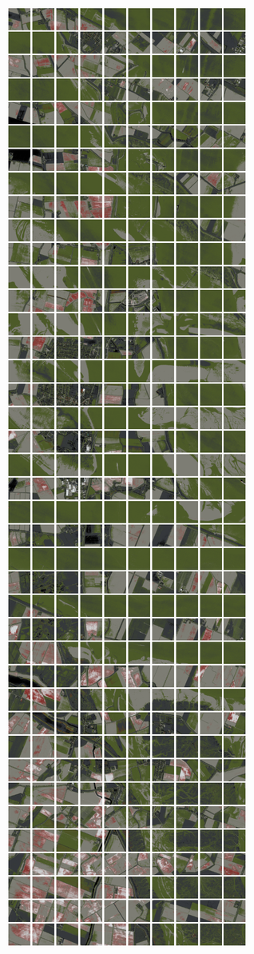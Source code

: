 <html>
<div>
<img src="https://github.com/HakkaTjakka/NL_TILE_MAP/blob/main/18/599/-1035/r.5990.-10350.png" height="44" width="44">
<img src="https://github.com/HakkaTjakka/NL_TILE_MAP/blob/main/18/599/-1035/r.5991.-10350.png" height="44" width="44">
<img src="https://github.com/HakkaTjakka/NL_TILE_MAP/blob/main/18/599/-1035/r.5992.-10350.png" height="44" width="44">
<img src="https://github.com/HakkaTjakka/NL_TILE_MAP/blob/main/18/599/-1035/r.5993.-10350.png" height="44" width="44">
<img src="https://github.com/HakkaTjakka/NL_TILE_MAP/blob/main/18/599/-1035/r.5994.-10350.png" height="44" width="44">
<img src="https://github.com/HakkaTjakka/NL_TILE_MAP/blob/main/18/599/-1035/r.5995.-10350.png" height="44" width="44">
<img src="https://github.com/HakkaTjakka/NL_TILE_MAP/blob/main/18/599/-1035/r.5996.-10350.png" height="44" width="44">
<img src="https://github.com/HakkaTjakka/NL_TILE_MAP/blob/main/18/599/-1035/r.5997.-10350.png" height="44" width="44">
<img src="https://github.com/HakkaTjakka/NL_TILE_MAP/blob/main/18/599/-1035/r.5998.-10350.png" height="44" width="44">
<img src="https://github.com/HakkaTjakka/NL_TILE_MAP/blob/main/18/599/-1035/r.5999.-10350.png" height="44" width="44">
<img src="https://github.com/HakkaTjakka/NL_TILE_MAP/blob/main/18/600/-1035/r.6000.-10350.png" height="44" width="44">
<img src="https://github.com/HakkaTjakka/NL_TILE_MAP/blob/main/18/600/-1035/r.6001.-10350.png" height="44" width="44">
<img src="https://github.com/HakkaTjakka/NL_TILE_MAP/blob/main/18/600/-1035/r.6002.-10350.png" height="44" width="44">
<img src="https://github.com/HakkaTjakka/NL_TILE_MAP/blob/main/18/600/-1035/r.6003.-10350.png" height="44" width="44">
<img src="https://github.com/HakkaTjakka/NL_TILE_MAP/blob/main/18/600/-1035/r.6004.-10350.png" height="44" width="44">
<img src="https://github.com/HakkaTjakka/NL_TILE_MAP/blob/main/18/600/-1035/r.6005.-10350.png" height="44" width="44">
<img src="https://github.com/HakkaTjakka/NL_TILE_MAP/blob/main/18/600/-1035/r.6006.-10350.png" height="44" width="44">
<img src="https://github.com/HakkaTjakka/NL_TILE_MAP/blob/main/18/600/-1035/r.6007.-10350.png" height="44" width="44">
<img src="https://github.com/HakkaTjakka/NL_TILE_MAP/blob/main/18/600/-1035/r.6008.-10350.png" height="44" width="44">
<img src="https://github.com/HakkaTjakka/NL_TILE_MAP/blob/main/18/600/-1035/r.6009.-10350.png" height="44" width="44">
<br>
<img src="https://github.com/HakkaTjakka/NL_TILE_MAP/blob/main/18/599/-1035/r.5990.-10349.png" height="44" width="44">
<img src="https://github.com/HakkaTjakka/NL_TILE_MAP/blob/main/18/599/-1035/r.5991.-10349.png" height="44" width="44">
<img src="https://github.com/HakkaTjakka/NL_TILE_MAP/blob/main/18/599/-1035/r.5992.-10349.png" height="44" width="44">
<img src="https://github.com/HakkaTjakka/NL_TILE_MAP/blob/main/18/599/-1035/r.5993.-10349.png" height="44" width="44">
<img src="https://github.com/HakkaTjakka/NL_TILE_MAP/blob/main/18/599/-1035/r.5994.-10349.png" height="44" width="44">
<img src="https://github.com/HakkaTjakka/NL_TILE_MAP/blob/main/18/599/-1035/r.5995.-10349.png" height="44" width="44">
<img src="https://github.com/HakkaTjakka/NL_TILE_MAP/blob/main/18/599/-1035/r.5996.-10349.png" height="44" width="44">
<img src="https://github.com/HakkaTjakka/NL_TILE_MAP/blob/main/18/599/-1035/r.5997.-10349.png" height="44" width="44">
<img src="https://github.com/HakkaTjakka/NL_TILE_MAP/blob/main/18/599/-1035/r.5998.-10349.png" height="44" width="44">
<img src="https://github.com/HakkaTjakka/NL_TILE_MAP/blob/main/18/599/-1035/r.5999.-10349.png" height="44" width="44">
<img src="https://github.com/HakkaTjakka/NL_TILE_MAP/blob/main/18/600/-1035/r.6000.-10349.png" height="44" width="44">
<img src="https://github.com/HakkaTjakka/NL_TILE_MAP/blob/main/18/600/-1035/r.6001.-10349.png" height="44" width="44">
<img src="https://github.com/HakkaTjakka/NL_TILE_MAP/blob/main/18/600/-1035/r.6002.-10349.png" height="44" width="44">
<img src="https://github.com/HakkaTjakka/NL_TILE_MAP/blob/main/18/600/-1035/r.6003.-10349.png" height="44" width="44">
<img src="https://github.com/HakkaTjakka/NL_TILE_MAP/blob/main/18/600/-1035/r.6004.-10349.png" height="44" width="44">
<img src="https://github.com/HakkaTjakka/NL_TILE_MAP/blob/main/18/600/-1035/r.6005.-10349.png" height="44" width="44">
<img src="https://github.com/HakkaTjakka/NL_TILE_MAP/blob/main/18/600/-1035/r.6006.-10349.png" height="44" width="44">
<img src="https://github.com/HakkaTjakka/NL_TILE_MAP/blob/main/18/600/-1035/r.6007.-10349.png" height="44" width="44">
<img src="https://github.com/HakkaTjakka/NL_TILE_MAP/blob/main/18/600/-1035/r.6008.-10349.png" height="44" width="44">
<img src="https://github.com/HakkaTjakka/NL_TILE_MAP/blob/main/18/600/-1035/r.6009.-10349.png" height="44" width="44">
<br>
<img src="https://github.com/HakkaTjakka/NL_TILE_MAP/blob/main/18/599/-1035/r.5990.-10348.png" height="44" width="44">
<img src="https://github.com/HakkaTjakka/NL_TILE_MAP/blob/main/18/599/-1035/r.5991.-10348.png" height="44" width="44">
<img src="https://github.com/HakkaTjakka/NL_TILE_MAP/blob/main/18/599/-1035/r.5992.-10348.png" height="44" width="44">
<img src="https://github.com/HakkaTjakka/NL_TILE_MAP/blob/main/18/599/-1035/r.5993.-10348.png" height="44" width="44">
<img src="https://github.com/HakkaTjakka/NL_TILE_MAP/blob/main/18/599/-1035/r.5994.-10348.png" height="44" width="44">
<img src="https://github.com/HakkaTjakka/NL_TILE_MAP/blob/main/18/599/-1035/r.5995.-10348.png" height="44" width="44">
<img src="https://github.com/HakkaTjakka/NL_TILE_MAP/blob/main/18/599/-1035/r.5996.-10348.png" height="44" width="44">
<img src="https://github.com/HakkaTjakka/NL_TILE_MAP/blob/main/18/599/-1035/r.5997.-10348.png" height="44" width="44">
<img src="https://github.com/HakkaTjakka/NL_TILE_MAP/blob/main/18/599/-1035/r.5998.-10348.png" height="44" width="44">
<img src="https://github.com/HakkaTjakka/NL_TILE_MAP/blob/main/18/599/-1035/r.5999.-10348.png" height="44" width="44">
<img src="https://github.com/HakkaTjakka/NL_TILE_MAP/blob/main/18/600/-1035/r.6000.-10348.png" height="44" width="44">
<img src="https://github.com/HakkaTjakka/NL_TILE_MAP/blob/main/18/600/-1035/r.6001.-10348.png" height="44" width="44">
<img src="https://github.com/HakkaTjakka/NL_TILE_MAP/blob/main/18/600/-1035/r.6002.-10348.png" height="44" width="44">
<img src="https://github.com/HakkaTjakka/NL_TILE_MAP/blob/main/18/600/-1035/r.6003.-10348.png" height="44" width="44">
<img src="https://github.com/HakkaTjakka/NL_TILE_MAP/blob/main/18/600/-1035/r.6004.-10348.png" height="44" width="44">
<img src="https://github.com/HakkaTjakka/NL_TILE_MAP/blob/main/18/600/-1035/r.6005.-10348.png" height="44" width="44">
<img src="https://github.com/HakkaTjakka/NL_TILE_MAP/blob/main/18/600/-1035/r.6006.-10348.png" height="44" width="44">
<img src="https://github.com/HakkaTjakka/NL_TILE_MAP/blob/main/18/600/-1035/r.6007.-10348.png" height="44" width="44">
<img src="https://github.com/HakkaTjakka/NL_TILE_MAP/blob/main/18/600/-1035/r.6008.-10348.png" height="44" width="44">
<img src="https://github.com/HakkaTjakka/NL_TILE_MAP/blob/main/18/600/-1035/r.6009.-10348.png" height="44" width="44">
<br>
<img src="https://github.com/HakkaTjakka/NL_TILE_MAP/blob/main/18/599/-1035/r.5990.-10347.png" height="44" width="44">
<img src="https://github.com/HakkaTjakka/NL_TILE_MAP/blob/main/18/599/-1035/r.5991.-10347.png" height="44" width="44">
<img src="https://github.com/HakkaTjakka/NL_TILE_MAP/blob/main/18/599/-1035/r.5992.-10347.png" height="44" width="44">
<img src="https://github.com/HakkaTjakka/NL_TILE_MAP/blob/main/18/599/-1035/r.5993.-10347.png" height="44" width="44">
<img src="https://github.com/HakkaTjakka/NL_TILE_MAP/blob/main/18/599/-1035/r.5994.-10347.png" height="44" width="44">
<img src="https://github.com/HakkaTjakka/NL_TILE_MAP/blob/main/18/599/-1035/r.5995.-10347.png" height="44" width="44">
<img src="https://github.com/HakkaTjakka/NL_TILE_MAP/blob/main/18/599/-1035/r.5996.-10347.png" height="44" width="44">
<img src="https://github.com/HakkaTjakka/NL_TILE_MAP/blob/main/18/599/-1035/r.5997.-10347.png" height="44" width="44">
<img src="https://github.com/HakkaTjakka/NL_TILE_MAP/blob/main/18/599/-1035/r.5998.-10347.png" height="44" width="44">
<img src="https://github.com/HakkaTjakka/NL_TILE_MAP/blob/main/18/599/-1035/r.5999.-10347.png" height="44" width="44">
<img src="https://github.com/HakkaTjakka/NL_TILE_MAP/blob/main/18/600/-1035/r.6000.-10347.png" height="44" width="44">
<img src="https://github.com/HakkaTjakka/NL_TILE_MAP/blob/main/18/600/-1035/r.6001.-10347.png" height="44" width="44">
<img src="https://github.com/HakkaTjakka/NL_TILE_MAP/blob/main/18/600/-1035/r.6002.-10347.png" height="44" width="44">
<img src="https://github.com/HakkaTjakka/NL_TILE_MAP/blob/main/18/600/-1035/r.6003.-10347.png" height="44" width="44">
<img src="https://github.com/HakkaTjakka/NL_TILE_MAP/blob/main/18/600/-1035/r.6004.-10347.png" height="44" width="44">
<img src="https://github.com/HakkaTjakka/NL_TILE_MAP/blob/main/18/600/-1035/r.6005.-10347.png" height="44" width="44">
<img src="https://github.com/HakkaTjakka/NL_TILE_MAP/blob/main/18/600/-1035/r.6006.-10347.png" height="44" width="44">
<img src="https://github.com/HakkaTjakka/NL_TILE_MAP/blob/main/18/600/-1035/r.6007.-10347.png" height="44" width="44">
<img src="https://github.com/HakkaTjakka/NL_TILE_MAP/blob/main/18/600/-1035/r.6008.-10347.png" height="44" width="44">
<img src="https://github.com/HakkaTjakka/NL_TILE_MAP/blob/main/18/600/-1035/r.6009.-10347.png" height="44" width="44">
<br>
<img src="https://github.com/HakkaTjakka/NL_TILE_MAP/blob/main/18/599/-1035/r.5990.-10346.png" height="44" width="44">
<img src="https://github.com/HakkaTjakka/NL_TILE_MAP/blob/main/18/599/-1035/r.5991.-10346.png" height="44" width="44">
<img src="https://github.com/HakkaTjakka/NL_TILE_MAP/blob/main/18/599/-1035/r.5992.-10346.png" height="44" width="44">
<img src="https://github.com/HakkaTjakka/NL_TILE_MAP/blob/main/18/599/-1035/r.5993.-10346.png" height="44" width="44">
<img src="https://github.com/HakkaTjakka/NL_TILE_MAP/blob/main/18/599/-1035/r.5994.-10346.png" height="44" width="44">
<img src="https://github.com/HakkaTjakka/NL_TILE_MAP/blob/main/18/599/-1035/r.5995.-10346.png" height="44" width="44">
<img src="https://github.com/HakkaTjakka/NL_TILE_MAP/blob/main/18/599/-1035/r.5996.-10346.png" height="44" width="44">
<img src="https://github.com/HakkaTjakka/NL_TILE_MAP/blob/main/18/599/-1035/r.5997.-10346.png" height="44" width="44">
<img src="https://github.com/HakkaTjakka/NL_TILE_MAP/blob/main/18/599/-1035/r.5998.-10346.png" height="44" width="44">
<img src="https://github.com/HakkaTjakka/NL_TILE_MAP/blob/main/18/599/-1035/r.5999.-10346.png" height="44" width="44">
<img src="https://github.com/HakkaTjakka/NL_TILE_MAP/blob/main/18/600/-1035/r.6000.-10346.png" height="44" width="44">
<img src="https://github.com/HakkaTjakka/NL_TILE_MAP/blob/main/18/600/-1035/r.6001.-10346.png" height="44" width="44">
<img src="https://github.com/HakkaTjakka/NL_TILE_MAP/blob/main/18/600/-1035/r.6002.-10346.png" height="44" width="44">
<img src="https://github.com/HakkaTjakka/NL_TILE_MAP/blob/main/18/600/-1035/r.6003.-10346.png" height="44" width="44">
<img src="https://github.com/HakkaTjakka/NL_TILE_MAP/blob/main/18/600/-1035/r.6004.-10346.png" height="44" width="44">
<img src="https://github.com/HakkaTjakka/NL_TILE_MAP/blob/main/18/600/-1035/r.6005.-10346.png" height="44" width="44">
<img src="https://github.com/HakkaTjakka/NL_TILE_MAP/blob/main/18/600/-1035/r.6006.-10346.png" height="44" width="44">
<img src="https://github.com/HakkaTjakka/NL_TILE_MAP/blob/main/18/600/-1035/r.6007.-10346.png" height="44" width="44">
<img src="https://github.com/HakkaTjakka/NL_TILE_MAP/blob/main/18/600/-1035/r.6008.-10346.png" height="44" width="44">
<img src="https://github.com/HakkaTjakka/NL_TILE_MAP/blob/main/18/600/-1035/r.6009.-10346.png" height="44" width="44">
<br>
<img src="https://github.com/HakkaTjakka/NL_TILE_MAP/blob/main/18/599/-1035/r.5990.-10345.png" height="44" width="44">
<img src="https://github.com/HakkaTjakka/NL_TILE_MAP/blob/main/18/599/-1035/r.5991.-10345.png" height="44" width="44">
<img src="https://github.com/HakkaTjakka/NL_TILE_MAP/blob/main/18/599/-1035/r.5992.-10345.png" height="44" width="44">
<img src="https://github.com/HakkaTjakka/NL_TILE_MAP/blob/main/18/599/-1035/r.5993.-10345.png" height="44" width="44">
<img src="https://github.com/HakkaTjakka/NL_TILE_MAP/blob/main/18/599/-1035/r.5994.-10345.png" height="44" width="44">
<img src="https://github.com/HakkaTjakka/NL_TILE_MAP/blob/main/18/599/-1035/r.5995.-10345.png" height="44" width="44">
<img src="https://github.com/HakkaTjakka/NL_TILE_MAP/blob/main/18/599/-1035/r.5996.-10345.png" height="44" width="44">
<img src="https://github.com/HakkaTjakka/NL_TILE_MAP/blob/main/18/599/-1035/r.5997.-10345.png" height="44" width="44">
<img src="https://github.com/HakkaTjakka/NL_TILE_MAP/blob/main/18/599/-1035/r.5998.-10345.png" height="44" width="44">
<img src="https://github.com/HakkaTjakka/NL_TILE_MAP/blob/main/18/599/-1035/r.5999.-10345.png" height="44" width="44">
<img src="https://github.com/HakkaTjakka/NL_TILE_MAP/blob/main/18/600/-1035/r.6000.-10345.png" height="44" width="44">
<img src="https://github.com/HakkaTjakka/NL_TILE_MAP/blob/main/18/600/-1035/r.6001.-10345.png" height="44" width="44">
<img src="https://github.com/HakkaTjakka/NL_TILE_MAP/blob/main/18/600/-1035/r.6002.-10345.png" height="44" width="44">
<img src="https://github.com/HakkaTjakka/NL_TILE_MAP/blob/main/18/600/-1035/r.6003.-10345.png" height="44" width="44">
<img src="https://github.com/HakkaTjakka/NL_TILE_MAP/blob/main/18/600/-1035/r.6004.-10345.png" height="44" width="44">
<img src="https://github.com/HakkaTjakka/NL_TILE_MAP/blob/main/18/600/-1035/r.6005.-10345.png" height="44" width="44">
<img src="https://github.com/HakkaTjakka/NL_TILE_MAP/blob/main/18/600/-1035/r.6006.-10345.png" height="44" width="44">
<img src="https://github.com/HakkaTjakka/NL_TILE_MAP/blob/main/18/600/-1035/r.6007.-10345.png" height="44" width="44">
<img src="https://github.com/HakkaTjakka/NL_TILE_MAP/blob/main/18/600/-1035/r.6008.-10345.png" height="44" width="44">
<img src="https://github.com/HakkaTjakka/NL_TILE_MAP/blob/main/18/600/-1035/r.6009.-10345.png" height="44" width="44">
<br>
<img src="https://github.com/HakkaTjakka/NL_TILE_MAP/blob/main/18/599/-1035/r.5990.-10344.png" height="44" width="44">
<img src="https://github.com/HakkaTjakka/NL_TILE_MAP/blob/main/18/599/-1035/r.5991.-10344.png" height="44" width="44">
<img src="https://github.com/HakkaTjakka/NL_TILE_MAP/blob/main/18/599/-1035/r.5992.-10344.png" height="44" width="44">
<img src="https://github.com/HakkaTjakka/NL_TILE_MAP/blob/main/18/599/-1035/r.5993.-10344.png" height="44" width="44">
<img src="https://github.com/HakkaTjakka/NL_TILE_MAP/blob/main/18/599/-1035/r.5994.-10344.png" height="44" width="44">
<img src="https://github.com/HakkaTjakka/NL_TILE_MAP/blob/main/18/599/-1035/r.5995.-10344.png" height="44" width="44">
<img src="https://github.com/HakkaTjakka/NL_TILE_MAP/blob/main/18/599/-1035/r.5996.-10344.png" height="44" width="44">
<img src="https://github.com/HakkaTjakka/NL_TILE_MAP/blob/main/18/599/-1035/r.5997.-10344.png" height="44" width="44">
<img src="https://github.com/HakkaTjakka/NL_TILE_MAP/blob/main/18/599/-1035/r.5998.-10344.png" height="44" width="44">
<img src="https://github.com/HakkaTjakka/NL_TILE_MAP/blob/main/18/599/-1035/r.5999.-10344.png" height="44" width="44">
<img src="https://github.com/HakkaTjakka/NL_TILE_MAP/blob/main/18/600/-1035/r.6000.-10344.png" height="44" width="44">
<img src="https://github.com/HakkaTjakka/NL_TILE_MAP/blob/main/18/600/-1035/r.6001.-10344.png" height="44" width="44">
<img src="https://github.com/HakkaTjakka/NL_TILE_MAP/blob/main/18/600/-1035/r.6002.-10344.png" height="44" width="44">
<img src="https://github.com/HakkaTjakka/NL_TILE_MAP/blob/main/18/600/-1035/r.6003.-10344.png" height="44" width="44">
<img src="https://github.com/HakkaTjakka/NL_TILE_MAP/blob/main/18/600/-1035/r.6004.-10344.png" height="44" width="44">
<img src="https://github.com/HakkaTjakka/NL_TILE_MAP/blob/main/18/600/-1035/r.6005.-10344.png" height="44" width="44">
<img src="https://github.com/HakkaTjakka/NL_TILE_MAP/blob/main/18/600/-1035/r.6006.-10344.png" height="44" width="44">
<img src="https://github.com/HakkaTjakka/NL_TILE_MAP/blob/main/18/600/-1035/r.6007.-10344.png" height="44" width="44">
<img src="https://github.com/HakkaTjakka/NL_TILE_MAP/blob/main/18/600/-1035/r.6008.-10344.png" height="44" width="44">
<img src="https://github.com/HakkaTjakka/NL_TILE_MAP/blob/main/18/600/-1035/r.6009.-10344.png" height="44" width="44">
<br>
<img src="https://github.com/HakkaTjakka/NL_TILE_MAP/blob/main/18/599/-1035/r.5990.-10343.png" height="44" width="44">
<img src="https://github.com/HakkaTjakka/NL_TILE_MAP/blob/main/18/599/-1035/r.5991.-10343.png" height="44" width="44">
<img src="https://github.com/HakkaTjakka/NL_TILE_MAP/blob/main/18/599/-1035/r.5992.-10343.png" height="44" width="44">
<img src="https://github.com/HakkaTjakka/NL_TILE_MAP/blob/main/18/599/-1035/r.5993.-10343.png" height="44" width="44">
<img src="https://github.com/HakkaTjakka/NL_TILE_MAP/blob/main/18/599/-1035/r.5994.-10343.png" height="44" width="44">
<img src="https://github.com/HakkaTjakka/NL_TILE_MAP/blob/main/18/599/-1035/r.5995.-10343.png" height="44" width="44">
<img src="https://github.com/HakkaTjakka/NL_TILE_MAP/blob/main/18/599/-1035/r.5996.-10343.png" height="44" width="44">
<img src="https://github.com/HakkaTjakka/NL_TILE_MAP/blob/main/18/599/-1035/r.5997.-10343.png" height="44" width="44">
<img src="https://github.com/HakkaTjakka/NL_TILE_MAP/blob/main/18/599/-1035/r.5998.-10343.png" height="44" width="44">
<img src="https://github.com/HakkaTjakka/NL_TILE_MAP/blob/main/18/599/-1035/r.5999.-10343.png" height="44" width="44">
<img src="https://github.com/HakkaTjakka/NL_TILE_MAP/blob/main/18/600/-1035/r.6000.-10343.png" height="44" width="44">
<img src="https://github.com/HakkaTjakka/NL_TILE_MAP/blob/main/18/600/-1035/r.6001.-10343.png" height="44" width="44">
<img src="https://github.com/HakkaTjakka/NL_TILE_MAP/blob/main/18/600/-1035/r.6002.-10343.png" height="44" width="44">
<img src="https://github.com/HakkaTjakka/NL_TILE_MAP/blob/main/18/600/-1035/r.6003.-10343.png" height="44" width="44">
<img src="https://github.com/HakkaTjakka/NL_TILE_MAP/blob/main/18/600/-1035/r.6004.-10343.png" height="44" width="44">
<img src="https://github.com/HakkaTjakka/NL_TILE_MAP/blob/main/18/600/-1035/r.6005.-10343.png" height="44" width="44">
<img src="https://github.com/HakkaTjakka/NL_TILE_MAP/blob/main/18/600/-1035/r.6006.-10343.png" height="44" width="44">
<img src="https://github.com/HakkaTjakka/NL_TILE_MAP/blob/main/18/600/-1035/r.6007.-10343.png" height="44" width="44">
<img src="https://github.com/HakkaTjakka/NL_TILE_MAP/blob/main/18/600/-1035/r.6008.-10343.png" height="44" width="44">
<img src="https://github.com/HakkaTjakka/NL_TILE_MAP/blob/main/18/600/-1035/r.6009.-10343.png" height="44" width="44">
<br>
<img src="https://github.com/HakkaTjakka/NL_TILE_MAP/blob/main/18/599/-1035/r.5990.-10342.png" height="44" width="44">
<img src="https://github.com/HakkaTjakka/NL_TILE_MAP/blob/main/18/599/-1035/r.5991.-10342.png" height="44" width="44">
<img src="https://github.com/HakkaTjakka/NL_TILE_MAP/blob/main/18/599/-1035/r.5992.-10342.png" height="44" width="44">
<img src="https://github.com/HakkaTjakka/NL_TILE_MAP/blob/main/18/599/-1035/r.5993.-10342.png" height="44" width="44">
<img src="https://github.com/HakkaTjakka/NL_TILE_MAP/blob/main/18/599/-1035/r.5994.-10342.png" height="44" width="44">
<img src="https://github.com/HakkaTjakka/NL_TILE_MAP/blob/main/18/599/-1035/r.5995.-10342.png" height="44" width="44">
<img src="https://github.com/HakkaTjakka/NL_TILE_MAP/blob/main/18/599/-1035/r.5996.-10342.png" height="44" width="44">
<img src="https://github.com/HakkaTjakka/NL_TILE_MAP/blob/main/18/599/-1035/r.5997.-10342.png" height="44" width="44">
<img src="https://github.com/HakkaTjakka/NL_TILE_MAP/blob/main/18/599/-1035/r.5998.-10342.png" height="44" width="44">
<img src="https://github.com/HakkaTjakka/NL_TILE_MAP/blob/main/18/599/-1035/r.5999.-10342.png" height="44" width="44">
<img src="https://github.com/HakkaTjakka/NL_TILE_MAP/blob/main/18/600/-1035/r.6000.-10342.png" height="44" width="44">
<img src="https://github.com/HakkaTjakka/NL_TILE_MAP/blob/main/18/600/-1035/r.6001.-10342.png" height="44" width="44">
<img src="https://github.com/HakkaTjakka/NL_TILE_MAP/blob/main/18/600/-1035/r.6002.-10342.png" height="44" width="44">
<img src="https://github.com/HakkaTjakka/NL_TILE_MAP/blob/main/18/600/-1035/r.6003.-10342.png" height="44" width="44">
<img src="https://github.com/HakkaTjakka/NL_TILE_MAP/blob/main/18/600/-1035/r.6004.-10342.png" height="44" width="44">
<img src="https://github.com/HakkaTjakka/NL_TILE_MAP/blob/main/18/600/-1035/r.6005.-10342.png" height="44" width="44">
<img src="https://github.com/HakkaTjakka/NL_TILE_MAP/blob/main/18/600/-1035/r.6006.-10342.png" height="44" width="44">
<img src="https://github.com/HakkaTjakka/NL_TILE_MAP/blob/main/18/600/-1035/r.6007.-10342.png" height="44" width="44">
<img src="https://github.com/HakkaTjakka/NL_TILE_MAP/blob/main/18/600/-1035/r.6008.-10342.png" height="44" width="44">
<img src="https://github.com/HakkaTjakka/NL_TILE_MAP/blob/main/18/600/-1035/r.6009.-10342.png" height="44" width="44">
<br>
<img src="https://github.com/HakkaTjakka/NL_TILE_MAP/blob/main/18/599/-1035/r.5990.-10341.png" height="44" width="44">
<img src="https://github.com/HakkaTjakka/NL_TILE_MAP/blob/main/18/599/-1035/r.5991.-10341.png" height="44" width="44">
<img src="https://github.com/HakkaTjakka/NL_TILE_MAP/blob/main/18/599/-1035/r.5992.-10341.png" height="44" width="44">
<img src="https://github.com/HakkaTjakka/NL_TILE_MAP/blob/main/18/599/-1035/r.5993.-10341.png" height="44" width="44">
<img src="https://github.com/HakkaTjakka/NL_TILE_MAP/blob/main/18/599/-1035/r.5994.-10341.png" height="44" width="44">
<img src="https://github.com/HakkaTjakka/NL_TILE_MAP/blob/main/18/599/-1035/r.5995.-10341.png" height="44" width="44">
<img src="https://github.com/HakkaTjakka/NL_TILE_MAP/blob/main/18/599/-1035/r.5996.-10341.png" height="44" width="44">
<img src="https://github.com/HakkaTjakka/NL_TILE_MAP/blob/main/18/599/-1035/r.5997.-10341.png" height="44" width="44">
<img src="https://github.com/HakkaTjakka/NL_TILE_MAP/blob/main/18/599/-1035/r.5998.-10341.png" height="44" width="44">
<img src="https://github.com/HakkaTjakka/NL_TILE_MAP/blob/main/18/599/-1035/r.5999.-10341.png" height="44" width="44">
<img src="https://github.com/HakkaTjakka/NL_TILE_MAP/blob/main/18/600/-1035/r.6000.-10341.png" height="44" width="44">
<img src="https://github.com/HakkaTjakka/NL_TILE_MAP/blob/main/18/600/-1035/r.6001.-10341.png" height="44" width="44">
<img src="https://github.com/HakkaTjakka/NL_TILE_MAP/blob/main/18/600/-1035/r.6002.-10341.png" height="44" width="44">
<img src="https://github.com/HakkaTjakka/NL_TILE_MAP/blob/main/18/600/-1035/r.6003.-10341.png" height="44" width="44">
<img src="https://github.com/HakkaTjakka/NL_TILE_MAP/blob/main/18/600/-1035/r.6004.-10341.png" height="44" width="44">
<img src="https://github.com/HakkaTjakka/NL_TILE_MAP/blob/main/18/600/-1035/r.6005.-10341.png" height="44" width="44">
<img src="https://github.com/HakkaTjakka/NL_TILE_MAP/blob/main/18/600/-1035/r.6006.-10341.png" height="44" width="44">
<img src="https://github.com/HakkaTjakka/NL_TILE_MAP/blob/main/18/600/-1035/r.6007.-10341.png" height="44" width="44">
<img src="https://github.com/HakkaTjakka/NL_TILE_MAP/blob/main/18/600/-1035/r.6008.-10341.png" height="44" width="44">
<img src="https://github.com/HakkaTjakka/NL_TILE_MAP/blob/main/18/600/-1035/r.6009.-10341.png" height="44" width="44">
<br>
<img src="https://github.com/HakkaTjakka/NL_TILE_MAP/blob/main/18/599/-1034/r.5990.-10340.png" height="44" width="44">
<img src="https://github.com/HakkaTjakka/NL_TILE_MAP/blob/main/18/599/-1034/r.5991.-10340.png" height="44" width="44">
<img src="https://github.com/HakkaTjakka/NL_TILE_MAP/blob/main/18/599/-1034/r.5992.-10340.png" height="44" width="44">
<img src="https://github.com/HakkaTjakka/NL_TILE_MAP/blob/main/18/599/-1034/r.5993.-10340.png" height="44" width="44">
<img src="https://github.com/HakkaTjakka/NL_TILE_MAP/blob/main/18/599/-1034/r.5994.-10340.png" height="44" width="44">
<img src="https://github.com/HakkaTjakka/NL_TILE_MAP/blob/main/18/599/-1034/r.5995.-10340.png" height="44" width="44">
<img src="https://github.com/HakkaTjakka/NL_TILE_MAP/blob/main/18/599/-1034/r.5996.-10340.png" height="44" width="44">
<img src="https://github.com/HakkaTjakka/NL_TILE_MAP/blob/main/18/599/-1034/r.5997.-10340.png" height="44" width="44">
<img src="https://github.com/HakkaTjakka/NL_TILE_MAP/blob/main/18/599/-1034/r.5998.-10340.png" height="44" width="44">
<img src="https://github.com/HakkaTjakka/NL_TILE_MAP/blob/main/18/599/-1034/r.5999.-10340.png" height="44" width="44">
<img src="https://github.com/HakkaTjakka/NL_TILE_MAP/blob/main/18/600/-1034/r.6000.-10340.png" height="44" width="44">
<img src="https://github.com/HakkaTjakka/NL_TILE_MAP/blob/main/18/600/-1034/r.6001.-10340.png" height="44" width="44">
<img src="https://github.com/HakkaTjakka/NL_TILE_MAP/blob/main/18/600/-1034/r.6002.-10340.png" height="44" width="44">
<img src="https://github.com/HakkaTjakka/NL_TILE_MAP/blob/main/18/600/-1034/r.6003.-10340.png" height="44" width="44">
<img src="https://github.com/HakkaTjakka/NL_TILE_MAP/blob/main/18/600/-1034/r.6004.-10340.png" height="44" width="44">
<img src="https://github.com/HakkaTjakka/NL_TILE_MAP/blob/main/18/600/-1034/r.6005.-10340.png" height="44" width="44">
<img src="https://github.com/HakkaTjakka/NL_TILE_MAP/blob/main/18/600/-1034/r.6006.-10340.png" height="44" width="44">
<img src="https://github.com/HakkaTjakka/NL_TILE_MAP/blob/main/18/600/-1034/r.6007.-10340.png" height="44" width="44">
<img src="https://github.com/HakkaTjakka/NL_TILE_MAP/blob/main/18/600/-1034/r.6008.-10340.png" height="44" width="44">
<img src="https://github.com/HakkaTjakka/NL_TILE_MAP/blob/main/18/600/-1034/r.6009.-10340.png" height="44" width="44">
<br>
<img src="https://github.com/HakkaTjakka/NL_TILE_MAP/blob/main/18/599/-1034/r.5990.-10339.png" height="44" width="44">
<img src="https://github.com/HakkaTjakka/NL_TILE_MAP/blob/main/18/599/-1034/r.5991.-10339.png" height="44" width="44">
<img src="https://github.com/HakkaTjakka/NL_TILE_MAP/blob/main/18/599/-1034/r.5992.-10339.png" height="44" width="44">
<img src="https://github.com/HakkaTjakka/NL_TILE_MAP/blob/main/18/599/-1034/r.5993.-10339.png" height="44" width="44">
<img src="https://github.com/HakkaTjakka/NL_TILE_MAP/blob/main/18/599/-1034/r.5994.-10339.png" height="44" width="44">
<img src="https://github.com/HakkaTjakka/NL_TILE_MAP/blob/main/18/599/-1034/r.5995.-10339.png" height="44" width="44">
<img src="https://github.com/HakkaTjakka/NL_TILE_MAP/blob/main/18/599/-1034/r.5996.-10339.png" height="44" width="44">
<img src="https://github.com/HakkaTjakka/NL_TILE_MAP/blob/main/18/599/-1034/r.5997.-10339.png" height="44" width="44">
<img src="https://github.com/HakkaTjakka/NL_TILE_MAP/blob/main/18/599/-1034/r.5998.-10339.png" height="44" width="44">
<img src="https://github.com/HakkaTjakka/NL_TILE_MAP/blob/main/18/599/-1034/r.5999.-10339.png" height="44" width="44">
<img src="https://github.com/HakkaTjakka/NL_TILE_MAP/blob/main/18/600/-1034/r.6000.-10339.png" height="44" width="44">
<img src="https://github.com/HakkaTjakka/NL_TILE_MAP/blob/main/18/600/-1034/r.6001.-10339.png" height="44" width="44">
<img src="https://github.com/HakkaTjakka/NL_TILE_MAP/blob/main/18/600/-1034/r.6002.-10339.png" height="44" width="44">
<img src="https://github.com/HakkaTjakka/NL_TILE_MAP/blob/main/18/600/-1034/r.6003.-10339.png" height="44" width="44">
<img src="https://github.com/HakkaTjakka/NL_TILE_MAP/blob/main/18/600/-1034/r.6004.-10339.png" height="44" width="44">
<img src="https://github.com/HakkaTjakka/NL_TILE_MAP/blob/main/18/600/-1034/r.6005.-10339.png" height="44" width="44">
<img src="https://github.com/HakkaTjakka/NL_TILE_MAP/blob/main/18/600/-1034/r.6006.-10339.png" height="44" width="44">
<img src="https://github.com/HakkaTjakka/NL_TILE_MAP/blob/main/18/600/-1034/r.6007.-10339.png" height="44" width="44">
<img src="https://github.com/HakkaTjakka/NL_TILE_MAP/blob/main/18/600/-1034/r.6008.-10339.png" height="44" width="44">
<img src="https://github.com/HakkaTjakka/NL_TILE_MAP/blob/main/18/600/-1034/r.6009.-10339.png" height="44" width="44">
<br>
<img src="https://github.com/HakkaTjakka/NL_TILE_MAP/blob/main/18/599/-1034/r.5990.-10338.png" height="44" width="44">
<img src="https://github.com/HakkaTjakka/NL_TILE_MAP/blob/main/18/599/-1034/r.5991.-10338.png" height="44" width="44">
<img src="https://github.com/HakkaTjakka/NL_TILE_MAP/blob/main/18/599/-1034/r.5992.-10338.png" height="44" width="44">
<img src="https://github.com/HakkaTjakka/NL_TILE_MAP/blob/main/18/599/-1034/r.5993.-10338.png" height="44" width="44">
<img src="https://github.com/HakkaTjakka/NL_TILE_MAP/blob/main/18/599/-1034/r.5994.-10338.png" height="44" width="44">
<img src="https://github.com/HakkaTjakka/NL_TILE_MAP/blob/main/18/599/-1034/r.5995.-10338.png" height="44" width="44">
<img src="https://github.com/HakkaTjakka/NL_TILE_MAP/blob/main/18/599/-1034/r.5996.-10338.png" height="44" width="44">
<img src="https://github.com/HakkaTjakka/NL_TILE_MAP/blob/main/18/599/-1034/r.5997.-10338.png" height="44" width="44">
<img src="https://github.com/HakkaTjakka/NL_TILE_MAP/blob/main/18/599/-1034/r.5998.-10338.png" height="44" width="44">
<img src="https://github.com/HakkaTjakka/NL_TILE_MAP/blob/main/18/599/-1034/r.5999.-10338.png" height="44" width="44">
<img src="https://github.com/HakkaTjakka/NL_TILE_MAP/blob/main/18/600/-1034/r.6000.-10338.png" height="44" width="44">
<img src="https://github.com/HakkaTjakka/NL_TILE_MAP/blob/main/18/600/-1034/r.6001.-10338.png" height="44" width="44">
<img src="https://github.com/HakkaTjakka/NL_TILE_MAP/blob/main/18/600/-1034/r.6002.-10338.png" height="44" width="44">
<img src="https://github.com/HakkaTjakka/NL_TILE_MAP/blob/main/18/600/-1034/r.6003.-10338.png" height="44" width="44">
<img src="https://github.com/HakkaTjakka/NL_TILE_MAP/blob/main/18/600/-1034/r.6004.-10338.png" height="44" width="44">
<img src="https://github.com/HakkaTjakka/NL_TILE_MAP/blob/main/18/600/-1034/r.6005.-10338.png" height="44" width="44">
<img src="https://github.com/HakkaTjakka/NL_TILE_MAP/blob/main/18/600/-1034/r.6006.-10338.png" height="44" width="44">
<img src="https://github.com/HakkaTjakka/NL_TILE_MAP/blob/main/18/600/-1034/r.6007.-10338.png" height="44" width="44">
<img src="https://github.com/HakkaTjakka/NL_TILE_MAP/blob/main/18/600/-1034/r.6008.-10338.png" height="44" width="44">
<img src="https://github.com/HakkaTjakka/NL_TILE_MAP/blob/main/18/600/-1034/r.6009.-10338.png" height="44" width="44">
<br>
<img src="https://github.com/HakkaTjakka/NL_TILE_MAP/blob/main/18/599/-1034/r.5990.-10337.png" height="44" width="44">
<img src="https://github.com/HakkaTjakka/NL_TILE_MAP/blob/main/18/599/-1034/r.5991.-10337.png" height="44" width="44">
<img src="https://github.com/HakkaTjakka/NL_TILE_MAP/blob/main/18/599/-1034/r.5992.-10337.png" height="44" width="44">
<img src="https://github.com/HakkaTjakka/NL_TILE_MAP/blob/main/18/599/-1034/r.5993.-10337.png" height="44" width="44">
<img src="https://github.com/HakkaTjakka/NL_TILE_MAP/blob/main/18/599/-1034/r.5994.-10337.png" height="44" width="44">
<img src="https://github.com/HakkaTjakka/NL_TILE_MAP/blob/main/18/599/-1034/r.5995.-10337.png" height="44" width="44">
<img src="https://github.com/HakkaTjakka/NL_TILE_MAP/blob/main/18/599/-1034/r.5996.-10337.png" height="44" width="44">
<img src="https://github.com/HakkaTjakka/NL_TILE_MAP/blob/main/18/599/-1034/r.5997.-10337.png" height="44" width="44">
<img src="https://github.com/HakkaTjakka/NL_TILE_MAP/blob/main/18/599/-1034/r.5998.-10337.png" height="44" width="44">
<img src="https://github.com/HakkaTjakka/NL_TILE_MAP/blob/main/18/599/-1034/r.5999.-10337.png" height="44" width="44">
<img src="https://github.com/HakkaTjakka/NL_TILE_MAP/blob/main/18/600/-1034/r.6000.-10337.png" height="44" width="44">
<img src="https://github.com/HakkaTjakka/NL_TILE_MAP/blob/main/18/600/-1034/r.6001.-10337.png" height="44" width="44">
<img src="https://github.com/HakkaTjakka/NL_TILE_MAP/blob/main/18/600/-1034/r.6002.-10337.png" height="44" width="44">
<img src="https://github.com/HakkaTjakka/NL_TILE_MAP/blob/main/18/600/-1034/r.6003.-10337.png" height="44" width="44">
<img src="https://github.com/HakkaTjakka/NL_TILE_MAP/blob/main/18/600/-1034/r.6004.-10337.png" height="44" width="44">
<img src="https://github.com/HakkaTjakka/NL_TILE_MAP/blob/main/18/600/-1034/r.6005.-10337.png" height="44" width="44">
<img src="https://github.com/HakkaTjakka/NL_TILE_MAP/blob/main/18/600/-1034/r.6006.-10337.png" height="44" width="44">
<img src="https://github.com/HakkaTjakka/NL_TILE_MAP/blob/main/18/600/-1034/r.6007.-10337.png" height="44" width="44">
<img src="https://github.com/HakkaTjakka/NL_TILE_MAP/blob/main/18/600/-1034/r.6008.-10337.png" height="44" width="44">
<img src="https://github.com/HakkaTjakka/NL_TILE_MAP/blob/main/18/600/-1034/r.6009.-10337.png" height="44" width="44">
<br>
<img src="https://github.com/HakkaTjakka/NL_TILE_MAP/blob/main/18/599/-1034/r.5990.-10336.png" height="44" width="44">
<img src="https://github.com/HakkaTjakka/NL_TILE_MAP/blob/main/18/599/-1034/r.5991.-10336.png" height="44" width="44">
<img src="https://github.com/HakkaTjakka/NL_TILE_MAP/blob/main/18/599/-1034/r.5992.-10336.png" height="44" width="44">
<img src="https://github.com/HakkaTjakka/NL_TILE_MAP/blob/main/18/599/-1034/r.5993.-10336.png" height="44" width="44">
<img src="https://github.com/HakkaTjakka/NL_TILE_MAP/blob/main/18/599/-1034/r.5994.-10336.png" height="44" width="44">
<img src="https://github.com/HakkaTjakka/NL_TILE_MAP/blob/main/18/599/-1034/r.5995.-10336.png" height="44" width="44">
<img src="https://github.com/HakkaTjakka/NL_TILE_MAP/blob/main/18/599/-1034/r.5996.-10336.png" height="44" width="44">
<img src="https://github.com/HakkaTjakka/NL_TILE_MAP/blob/main/18/599/-1034/r.5997.-10336.png" height="44" width="44">
<img src="https://github.com/HakkaTjakka/NL_TILE_MAP/blob/main/18/599/-1034/r.5998.-10336.png" height="44" width="44">
<img src="https://github.com/HakkaTjakka/NL_TILE_MAP/blob/main/18/599/-1034/r.5999.-10336.png" height="44" width="44">
<img src="https://github.com/HakkaTjakka/NL_TILE_MAP/blob/main/18/600/-1034/r.6000.-10336.png" height="44" width="44">
<img src="https://github.com/HakkaTjakka/NL_TILE_MAP/blob/main/18/600/-1034/r.6001.-10336.png" height="44" width="44">
<img src="https://github.com/HakkaTjakka/NL_TILE_MAP/blob/main/18/600/-1034/r.6002.-10336.png" height="44" width="44">
<img src="https://github.com/HakkaTjakka/NL_TILE_MAP/blob/main/18/600/-1034/r.6003.-10336.png" height="44" width="44">
<img src="https://github.com/HakkaTjakka/NL_TILE_MAP/blob/main/18/600/-1034/r.6004.-10336.png" height="44" width="44">
<img src="https://github.com/HakkaTjakka/NL_TILE_MAP/blob/main/18/600/-1034/r.6005.-10336.png" height="44" width="44">
<img src="https://github.com/HakkaTjakka/NL_TILE_MAP/blob/main/18/600/-1034/r.6006.-10336.png" height="44" width="44">
<img src="https://github.com/HakkaTjakka/NL_TILE_MAP/blob/main/18/600/-1034/r.6007.-10336.png" height="44" width="44">
<img src="https://github.com/HakkaTjakka/NL_TILE_MAP/blob/main/18/600/-1034/r.6008.-10336.png" height="44" width="44">
<img src="https://github.com/HakkaTjakka/NL_TILE_MAP/blob/main/18/600/-1034/r.6009.-10336.png" height="44" width="44">
<br>
<img src="https://github.com/HakkaTjakka/NL_TILE_MAP/blob/main/18/599/-1034/r.5990.-10335.png" height="44" width="44">
<img src="https://github.com/HakkaTjakka/NL_TILE_MAP/blob/main/18/599/-1034/r.5991.-10335.png" height="44" width="44">
<img src="https://github.com/HakkaTjakka/NL_TILE_MAP/blob/main/18/599/-1034/r.5992.-10335.png" height="44" width="44">
<img src="https://github.com/HakkaTjakka/NL_TILE_MAP/blob/main/18/599/-1034/r.5993.-10335.png" height="44" width="44">
<img src="https://github.com/HakkaTjakka/NL_TILE_MAP/blob/main/18/599/-1034/r.5994.-10335.png" height="44" width="44">
<img src="https://github.com/HakkaTjakka/NL_TILE_MAP/blob/main/18/599/-1034/r.5995.-10335.png" height="44" width="44">
<img src="https://github.com/HakkaTjakka/NL_TILE_MAP/blob/main/18/599/-1034/r.5996.-10335.png" height="44" width="44">
<img src="https://github.com/HakkaTjakka/NL_TILE_MAP/blob/main/18/599/-1034/r.5997.-10335.png" height="44" width="44">
<img src="https://github.com/HakkaTjakka/NL_TILE_MAP/blob/main/18/599/-1034/r.5998.-10335.png" height="44" width="44">
<img src="https://github.com/HakkaTjakka/NL_TILE_MAP/blob/main/18/599/-1034/r.5999.-10335.png" height="44" width="44">
<img src="https://github.com/HakkaTjakka/NL_TILE_MAP/blob/main/18/600/-1034/r.6000.-10335.png" height="44" width="44">
<img src="https://github.com/HakkaTjakka/NL_TILE_MAP/blob/main/18/600/-1034/r.6001.-10335.png" height="44" width="44">
<img src="https://github.com/HakkaTjakka/NL_TILE_MAP/blob/main/18/600/-1034/r.6002.-10335.png" height="44" width="44">
<img src="https://github.com/HakkaTjakka/NL_TILE_MAP/blob/main/18/600/-1034/r.6003.-10335.png" height="44" width="44">
<img src="https://github.com/HakkaTjakka/NL_TILE_MAP/blob/main/18/600/-1034/r.6004.-10335.png" height="44" width="44">
<img src="https://github.com/HakkaTjakka/NL_TILE_MAP/blob/main/18/600/-1034/r.6005.-10335.png" height="44" width="44">
<img src="https://github.com/HakkaTjakka/NL_TILE_MAP/blob/main/18/600/-1034/r.6006.-10335.png" height="44" width="44">
<img src="https://github.com/HakkaTjakka/NL_TILE_MAP/blob/main/18/600/-1034/r.6007.-10335.png" height="44" width="44">
<img src="https://github.com/HakkaTjakka/NL_TILE_MAP/blob/main/18/600/-1034/r.6008.-10335.png" height="44" width="44">
<img src="https://github.com/HakkaTjakka/NL_TILE_MAP/blob/main/18/600/-1034/r.6009.-10335.png" height="44" width="44">
<br>
<img src="https://github.com/HakkaTjakka/NL_TILE_MAP/blob/main/18/599/-1034/r.5990.-10334.png" height="44" width="44">
<img src="https://github.com/HakkaTjakka/NL_TILE_MAP/blob/main/18/599/-1034/r.5991.-10334.png" height="44" width="44">
<img src="https://github.com/HakkaTjakka/NL_TILE_MAP/blob/main/18/599/-1034/r.5992.-10334.png" height="44" width="44">
<img src="https://github.com/HakkaTjakka/NL_TILE_MAP/blob/main/18/599/-1034/r.5993.-10334.png" height="44" width="44">
<img src="https://github.com/HakkaTjakka/NL_TILE_MAP/blob/main/18/599/-1034/r.5994.-10334.png" height="44" width="44">
<img src="https://github.com/HakkaTjakka/NL_TILE_MAP/blob/main/18/599/-1034/r.5995.-10334.png" height="44" width="44">
<img src="https://github.com/HakkaTjakka/NL_TILE_MAP/blob/main/18/599/-1034/r.5996.-10334.png" height="44" width="44">
<img src="https://github.com/HakkaTjakka/NL_TILE_MAP/blob/main/18/599/-1034/r.5997.-10334.png" height="44" width="44">
<img src="https://github.com/HakkaTjakka/NL_TILE_MAP/blob/main/18/599/-1034/r.5998.-10334.png" height="44" width="44">
<img src="https://github.com/HakkaTjakka/NL_TILE_MAP/blob/main/18/599/-1034/r.5999.-10334.png" height="44" width="44">
<img src="https://github.com/HakkaTjakka/NL_TILE_MAP/blob/main/18/600/-1034/r.6000.-10334.png" height="44" width="44">
<img src="https://github.com/HakkaTjakka/NL_TILE_MAP/blob/main/18/600/-1034/r.6001.-10334.png" height="44" width="44">
<img src="https://github.com/HakkaTjakka/NL_TILE_MAP/blob/main/18/600/-1034/r.6002.-10334.png" height="44" width="44">
<img src="https://github.com/HakkaTjakka/NL_TILE_MAP/blob/main/18/600/-1034/r.6003.-10334.png" height="44" width="44">
<img src="https://github.com/HakkaTjakka/NL_TILE_MAP/blob/main/18/600/-1034/r.6004.-10334.png" height="44" width="44">
<img src="https://github.com/HakkaTjakka/NL_TILE_MAP/blob/main/18/600/-1034/r.6005.-10334.png" height="44" width="44">
<img src="https://github.com/HakkaTjakka/NL_TILE_MAP/blob/main/18/600/-1034/r.6006.-10334.png" height="44" width="44">
<img src="https://github.com/HakkaTjakka/NL_TILE_MAP/blob/main/18/600/-1034/r.6007.-10334.png" height="44" width="44">
<img src="https://github.com/HakkaTjakka/NL_TILE_MAP/blob/main/18/600/-1034/r.6008.-10334.png" height="44" width="44">
<img src="https://github.com/HakkaTjakka/NL_TILE_MAP/blob/main/18/600/-1034/r.6009.-10334.png" height="44" width="44">
<br>
<img src="https://github.com/HakkaTjakka/NL_TILE_MAP/blob/main/18/599/-1034/r.5990.-10333.png" height="44" width="44">
<img src="https://github.com/HakkaTjakka/NL_TILE_MAP/blob/main/18/599/-1034/r.5991.-10333.png" height="44" width="44">
<img src="https://github.com/HakkaTjakka/NL_TILE_MAP/blob/main/18/599/-1034/r.5992.-10333.png" height="44" width="44">
<img src="https://github.com/HakkaTjakka/NL_TILE_MAP/blob/main/18/599/-1034/r.5993.-10333.png" height="44" width="44">
<img src="https://github.com/HakkaTjakka/NL_TILE_MAP/blob/main/18/599/-1034/r.5994.-10333.png" height="44" width="44">
<img src="https://github.com/HakkaTjakka/NL_TILE_MAP/blob/main/18/599/-1034/r.5995.-10333.png" height="44" width="44">
<img src="https://github.com/HakkaTjakka/NL_TILE_MAP/blob/main/18/599/-1034/r.5996.-10333.png" height="44" width="44">
<img src="https://github.com/HakkaTjakka/NL_TILE_MAP/blob/main/18/599/-1034/r.5997.-10333.png" height="44" width="44">
<img src="https://github.com/HakkaTjakka/NL_TILE_MAP/blob/main/18/599/-1034/r.5998.-10333.png" height="44" width="44">
<img src="https://github.com/HakkaTjakka/NL_TILE_MAP/blob/main/18/599/-1034/r.5999.-10333.png" height="44" width="44">
<img src="https://github.com/HakkaTjakka/NL_TILE_MAP/blob/main/18/600/-1034/r.6000.-10333.png" height="44" width="44">
<img src="https://github.com/HakkaTjakka/NL_TILE_MAP/blob/main/18/600/-1034/r.6001.-10333.png" height="44" width="44">
<img src="https://github.com/HakkaTjakka/NL_TILE_MAP/blob/main/18/600/-1034/r.6002.-10333.png" height="44" width="44">
<img src="https://github.com/HakkaTjakka/NL_TILE_MAP/blob/main/18/600/-1034/r.6003.-10333.png" height="44" width="44">
<img src="https://github.com/HakkaTjakka/NL_TILE_MAP/blob/main/18/600/-1034/r.6004.-10333.png" height="44" width="44">
<img src="https://github.com/HakkaTjakka/NL_TILE_MAP/blob/main/18/600/-1034/r.6005.-10333.png" height="44" width="44">
<img src="https://github.com/HakkaTjakka/NL_TILE_MAP/blob/main/18/600/-1034/r.6006.-10333.png" height="44" width="44">
<img src="https://github.com/HakkaTjakka/NL_TILE_MAP/blob/main/18/600/-1034/r.6007.-10333.png" height="44" width="44">
<img src="https://github.com/HakkaTjakka/NL_TILE_MAP/blob/main/18/600/-1034/r.6008.-10333.png" height="44" width="44">
<img src="https://github.com/HakkaTjakka/NL_TILE_MAP/blob/main/18/600/-1034/r.6009.-10333.png" height="44" width="44">
<br>
<img src="https://github.com/HakkaTjakka/NL_TILE_MAP/blob/main/18/599/-1034/r.5990.-10332.png" height="44" width="44">
<img src="https://github.com/HakkaTjakka/NL_TILE_MAP/blob/main/18/599/-1034/r.5991.-10332.png" height="44" width="44">
<img src="https://github.com/HakkaTjakka/NL_TILE_MAP/blob/main/18/599/-1034/r.5992.-10332.png" height="44" width="44">
<img src="https://github.com/HakkaTjakka/NL_TILE_MAP/blob/main/18/599/-1034/r.5993.-10332.png" height="44" width="44">
<img src="https://github.com/HakkaTjakka/NL_TILE_MAP/blob/main/18/599/-1034/r.5994.-10332.png" height="44" width="44">
<img src="https://github.com/HakkaTjakka/NL_TILE_MAP/blob/main/18/599/-1034/r.5995.-10332.png" height="44" width="44">
<img src="https://github.com/HakkaTjakka/NL_TILE_MAP/blob/main/18/599/-1034/r.5996.-10332.png" height="44" width="44">
<img src="https://github.com/HakkaTjakka/NL_TILE_MAP/blob/main/18/599/-1034/r.5997.-10332.png" height="44" width="44">
<img src="https://github.com/HakkaTjakka/NL_TILE_MAP/blob/main/18/599/-1034/r.5998.-10332.png" height="44" width="44">
<img src="https://github.com/HakkaTjakka/NL_TILE_MAP/blob/main/18/599/-1034/r.5999.-10332.png" height="44" width="44">
<img src="https://github.com/HakkaTjakka/NL_TILE_MAP/blob/main/18/600/-1034/r.6000.-10332.png" height="44" width="44">
<img src="https://github.com/HakkaTjakka/NL_TILE_MAP/blob/main/18/600/-1034/r.6001.-10332.png" height="44" width="44">
<img src="https://github.com/HakkaTjakka/NL_TILE_MAP/blob/main/18/600/-1034/r.6002.-10332.png" height="44" width="44">
<img src="https://github.com/HakkaTjakka/NL_TILE_MAP/blob/main/18/600/-1034/r.6003.-10332.png" height="44" width="44">
<img src="https://github.com/HakkaTjakka/NL_TILE_MAP/blob/main/18/600/-1034/r.6004.-10332.png" height="44" width="44">
<img src="https://github.com/HakkaTjakka/NL_TILE_MAP/blob/main/18/600/-1034/r.6005.-10332.png" height="44" width="44">
<img src="https://github.com/HakkaTjakka/NL_TILE_MAP/blob/main/18/600/-1034/r.6006.-10332.png" height="44" width="44">
<img src="https://github.com/HakkaTjakka/NL_TILE_MAP/blob/main/18/600/-1034/r.6007.-10332.png" height="44" width="44">
<img src="https://github.com/HakkaTjakka/NL_TILE_MAP/blob/main/18/600/-1034/r.6008.-10332.png" height="44" width="44">
<img src="https://github.com/HakkaTjakka/NL_TILE_MAP/blob/main/18/600/-1034/r.6009.-10332.png" height="44" width="44">
<br>
<img src="https://github.com/HakkaTjakka/NL_TILE_MAP/blob/main/18/599/-1034/r.5990.-10331.png" height="44" width="44">
<img src="https://github.com/HakkaTjakka/NL_TILE_MAP/blob/main/18/599/-1034/r.5991.-10331.png" height="44" width="44">
<img src="https://github.com/HakkaTjakka/NL_TILE_MAP/blob/main/18/599/-1034/r.5992.-10331.png" height="44" width="44">
<img src="https://github.com/HakkaTjakka/NL_TILE_MAP/blob/main/18/599/-1034/r.5993.-10331.png" height="44" width="44">
<img src="https://github.com/HakkaTjakka/NL_TILE_MAP/blob/main/18/599/-1034/r.5994.-10331.png" height="44" width="44">
<img src="https://github.com/HakkaTjakka/NL_TILE_MAP/blob/main/18/599/-1034/r.5995.-10331.png" height="44" width="44">
<img src="https://github.com/HakkaTjakka/NL_TILE_MAP/blob/main/18/599/-1034/r.5996.-10331.png" height="44" width="44">
<img src="https://github.com/HakkaTjakka/NL_TILE_MAP/blob/main/18/599/-1034/r.5997.-10331.png" height="44" width="44">
<img src="https://github.com/HakkaTjakka/NL_TILE_MAP/blob/main/18/599/-1034/r.5998.-10331.png" height="44" width="44">
<img src="https://github.com/HakkaTjakka/NL_TILE_MAP/blob/main/18/599/-1034/r.5999.-10331.png" height="44" width="44">
<img src="https://github.com/HakkaTjakka/NL_TILE_MAP/blob/main/18/600/-1034/r.6000.-10331.png" height="44" width="44">
<img src="https://github.com/HakkaTjakka/NL_TILE_MAP/blob/main/18/600/-1034/r.6001.-10331.png" height="44" width="44">
<img src="https://github.com/HakkaTjakka/NL_TILE_MAP/blob/main/18/600/-1034/r.6002.-10331.png" height="44" width="44">
<img src="https://github.com/HakkaTjakka/NL_TILE_MAP/blob/main/18/600/-1034/r.6003.-10331.png" height="44" width="44">
<img src="https://github.com/HakkaTjakka/NL_TILE_MAP/blob/main/18/600/-1034/r.6004.-10331.png" height="44" width="44">
<img src="https://github.com/HakkaTjakka/NL_TILE_MAP/blob/main/18/600/-1034/r.6005.-10331.png" height="44" width="44">
<img src="https://github.com/HakkaTjakka/NL_TILE_MAP/blob/main/18/600/-1034/r.6006.-10331.png" height="44" width="44">
<img src="https://github.com/HakkaTjakka/NL_TILE_MAP/blob/main/18/600/-1034/r.6007.-10331.png" height="44" width="44">
<img src="https://github.com/HakkaTjakka/NL_TILE_MAP/blob/main/18/600/-1034/r.6008.-10331.png" height="44" width="44">
<img src="https://github.com/HakkaTjakka/NL_TILE_MAP/blob/main/18/600/-1034/r.6009.-10331.png" height="44" width="44">
<br>
</div>
</html>
